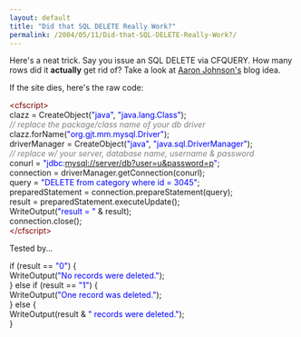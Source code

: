 ```yaml
---
layout: default
title: "Did that SQL DELETE Really Work?"
permalink: /2004/05/11/Did-that-SQL-DELETE-Really-Work?/
---
```


<P>Here's a neat trick. Say you issue an SQL DELETE via CFQUERY. How many rows did it <STRONG>actually</STRONG> get rid of? Take a look at <A class="" href="http://cephas.net/blog/2004/05/10/coldfusion_mx_and_javasql.html" target=_blank>Aaron Johnson's</A> blog idea.</P>
<P>If the site dies, here's the raw code:</P>


<div class="code"><FONT COLOR=MAROON>&lt;cfscript&gt;</FONT><br>
clazz = CreateObject(<FONT COLOR=BLUE>"java"</FONT>, <FONT COLOR=BLUE>"java.lang.Class"</FONT>);<br><FONT COLOR=GRAY><I>
// replace the package/class name of your db driver</I></FONT><br>
clazz.forName(<FONT COLOR=BLUE>"org.gjt.mm.mysql.Driver"</FONT>);<br>
driverManager = CreateObject(<FONT COLOR=BLUE>"java"</FONT>, <FONT COLOR=BLUE>"java.sql.DriverManager"</FONT>);<br><FONT COLOR=GRAY><I>
// replace w/ your server, database name, username & password</I></FONT><br>
conurl = <FONT COLOR=BLUE>"jdbc:<A TARGET="_blank" HREF="mysql://server/db?user=u&password=p">mysql://server/db?user=u&password=p</A>"</FONT>;<br>
connection = driverManager.getConnection(conurl);<br>
query = <FONT COLOR=BLUE>"DELETE from category where id = 3045"</FONT>;<br>
preparedStatement = connection.prepareStatement(query);<br>
result = preparedStatement.executeUpdate();<br>
WriteOutput(<FONT COLOR=BLUE>"result = "</FONT> & result); <br>
connection.close();<br>
<FONT COLOR=MAROON>&lt;/cfscript&gt;</FONT></div>

<P>Tested by...</P>

<div class="code">if (result == <FONT COLOR=BLUE>"0"</FONT>) {<br>
     WriteOutput(<FONT COLOR=BLUE>"No records were deleted."</FONT>);<br>
} else if (result == <FONT COLOR=BLUE>"1"</FONT>) {<br>
     WriteOutput(<FONT COLOR=BLUE>"One record was deleted."</FONT>);<br>
} else {<br>
     WriteOutput(result & <FONT COLOR=BLUE>" records were deleted."</FONT>);<br>
}</div>